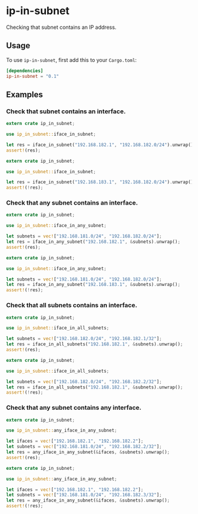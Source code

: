 # ip-in-subnet

Checking that subnet contains an IP address.

## Usage

To use `ip-in-subnet`, first add this to your `Cargo.toml`:

```toml
[dependencies]
ip-in-subnet = "0.1"
```

## Examples

### Check that subnet contains an interface.

```rust
extern crate ip_in_subnet;

use ip_in_subnet::iface_in_subnet;

let res = iface_in_subnet("192.168.182.1", "192.168.182.0/24").unwrap();
assert!(res);
```

```rust
extern crate ip_in_subnet;

use ip_in_subnet::iface_in_subnet;

let res = iface_in_subnet("192.168.183.1", "192.168.182.0/24").unwrap();
assert!(!res);
```

### Check that any subnet contains an interface.

```rust
extern crate ip_in_subnet;

use ip_in_subnet::iface_in_any_subnet;

let subnets = vec!["192.168.181.0/24", "192.168.182.0/24"];
let res = iface_in_any_subnet("192.168.182.1", &subnets).unwrap();
assert!(res);
```

```rust
extern crate ip_in_subnet;

use ip_in_subnet::iface_in_any_subnet;

let subnets = vec!["192.168.181.0/24", "192.168.182.0/24"];
let res = iface_in_any_subnet("192.168.183.1", &subnets).unwrap();
assert!(!res);
```

### Check that all subnets contains an interface.

```rust
extern crate ip_in_subnet;

use ip_in_subnet::iface_in_all_subnets;

let subnets = vec!["192.168.182.0/24", "192.168.182.1/32"];
let res = iface_in_all_subnets("192.168.182.1", &subnets).unwrap();
assert!(res);
```

```rust
extern crate ip_in_subnet;

use ip_in_subnet::iface_in_all_subnets;

let subnets = vec!["192.168.182.0/24", "192.168.182.2/32"];
let res = iface_in_all_subnets("192.168.182.1", &subnets).unwrap();
assert!(!res);
```

### Check that any subnet contains any interface.

```rust
extern crate ip_in_subnet;

use ip_in_subnet::any_iface_in_any_subnet;

let ifaces = vec!["192.168.182.1", "192.168.182.2"];
let subnets = vec!["192.168.181.0/24", "192.168.182.2/32"];
let res = any_iface_in_any_subnet(&ifaces, &subnets).unwrap();
assert!(res);
```

```rust
extern crate ip_in_subnet;

use ip_in_subnet::any_iface_in_any_subnet;

let ifaces = vec!["192.168.182.1", "192.168.182.2"];
let subnets = vec!["192.168.181.0/24", "192.168.182.3/32"];
let res = any_iface_in_any_subnet(&ifaces, &subnets).unwrap();
assert!(!res);
```
